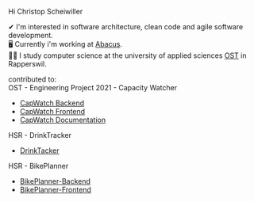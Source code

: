 Hi Christop Scheiwiller

✔ I'm interested in software architecture, clean code and agile software development.\
🖥 Currently i'm working at [Abacus](https://www.abacus.ch).\
👨‍🎓 I study computer science at the university of applied sciences [OST](https://www.ost.ch/en/) in Rapperswil.

contributed to:\
OST - Engineering Project 2021 - Capacity Watcher
- [CapWatch Backend](https://github.com/cScheiwi/capwatch-backend)
- [CapWatch Frontend](https://github.com/cScheiwi/capwatch-frontend)
- [CapWatch Documentation](https://github.com/cScheiwi/capwatch-documentation)

HSR - DrinkTracker
- [DrinkTacker](https://github.com/seinol/drink-tracker)

HSR - BikePlanner
- [BikePlanner-Backend](https://github.com/seinol/bike-planner-backend)
- [BikePlanner-Frontend](https://github.com/seinol/bike-planner-frontend)
